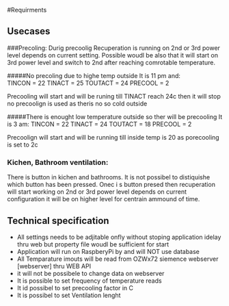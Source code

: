 #Requirments

## Usecases

###Precoling:
Durig precoolig Recuperation is running on 2nd or 3rd power level depends on current setting. Possible woudl be also that it will start on 3rd power level and switch to 2nd after reaching comrotable temperature.
	
	
#####No precoling due to highe temp outside	
	It is 11 pm and:  
	TINCON = 22
	TINACT = 25
	TOUTACT = 24
	PRECOOL = 2
	
Precooling will start and will be runing till TINACT reach 24c then it will stop no precoolign is used as theris no so cold outside
	
#####There is enought low temperature outside so ther will be precooling
    It is 3 am:
	TINCON = 22
	TINACT = 24
	TOUTACT = 18
	PRECOOL = 2
	
Precoolign will start and will be running till inside temp is 20 as porecooling is set to 2c 

### Kichen, Bathroom ventilation:
	
There is button in kichen and bathrooms. It is not possibel to distiquishe which button has been pressed.
Onec i s button presed then recuperation will start working on 2nd or 3rd power level depends on current configuration it will be on higher level for centrain ammound of time. 

## Technical specification

* All settings needs to be adjitable onfly without stoping application idelay thru web but property file woudl be sufficient for start
* Application will run on RaspberyPi by and will NOT use database
* All Temparature imouts will be read from OZWx72 siemence webserver [webserver] thru WEB API
* it will not be possibele to change data on webserver
* It is possible to set frequency of temperature reads
* It id possibel to set precooling factor in C
* It is possibel to set Ventilation lenght




  





		
	